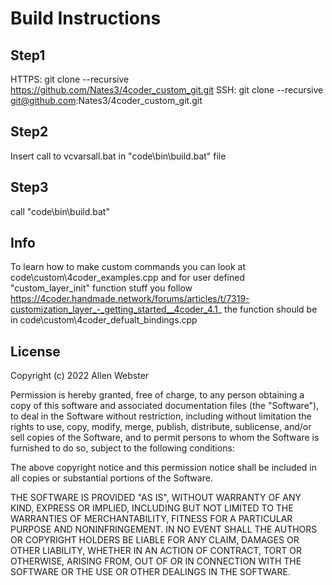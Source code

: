 # Build Instructions

## Step1 
HTTPS: git clone --recursive https://github.com/Nates3/4coder_custom_git.git
SSH: git clone --recursive git@github.com:Nates3/4coder_custom_git.git

## Step2 
Insert call to vcvarsall.bat in "code\bin\build.bat" file

## Step3 
call "code\bin\build.bat"

## Info
To learn how to make custom commands you can look at code\custom\4coder_examples.cpp
and for user defined "custom_layer_init" function stuff you follow 
https://4coder.handmade.network/forums/articles/t/7319-customization_layer_-_getting_started__4coder_4.1_
the function should be in code\custom\4coder_defualt_bindings.cpp

## License
Copyright (c) 2022 Allen Webster

Permission is hereby granted, free of charge, to any person obtaining a copy of this software and associated documentation files (the "Software"), to deal in the Software without restriction, including without limitation the rights to use, copy, modify, merge, publish, distribute, sublicense, and/or sell copies of the Software, and to permit persons to whom the Software is furnished to do so, subject to the following conditions:

The above copyright notice and this permission notice shall be included in all copies or substantial portions of the Software.

THE SOFTWARE IS PROVIDED "AS IS", WITHOUT WARRANTY OF ANY KIND, EXPRESS OR IMPLIED, INCLUDING BUT NOT LIMITED TO THE WARRANTIES OF MERCHANTABILITY, FITNESS FOR A PARTICULAR PURPOSE AND NONINFRINGEMENT. IN NO EVENT SHALL THE AUTHORS OR COPYRIGHT HOLDERS BE LIABLE FOR ANY CLAIM, DAMAGES OR OTHER LIABILITY, WHETHER IN AN ACTION OF CONTRACT, TORT OR OTHERWISE, ARISING FROM, OUT OF OR IN CONNECTION WITH THE SOFTWARE OR THE USE OR OTHER DEALINGS IN THE SOFTWARE.

